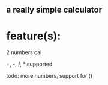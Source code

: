 ## a really simple calculator
# feature(s):
2 numbers cal

+, -, /, * supported 

todo: more numbers, support for ()
